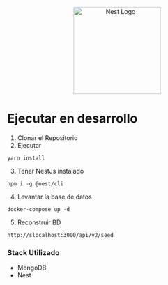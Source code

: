 <p align="center">
  <a href="http://nestjs.com/" target="blank"><img src="https://nestjs.com/img/logo-small.svg" width="200" alt="Nest Logo" /></a>
</p>

# Ejecutar en desarrollo

1. Clonar el Repositorio
2. Ejecutar

```
yarn install
```

3. Tener NestJs instalado

```
npm i -g @nest/cli
```

4. Levantar la base de datos

```
docker-compose up -d
```

5. Reconstruir BD

```
http://slocalhost:3000/api/v2/seed
```

### Stack Utilizado

- MongoDB
- Nest
